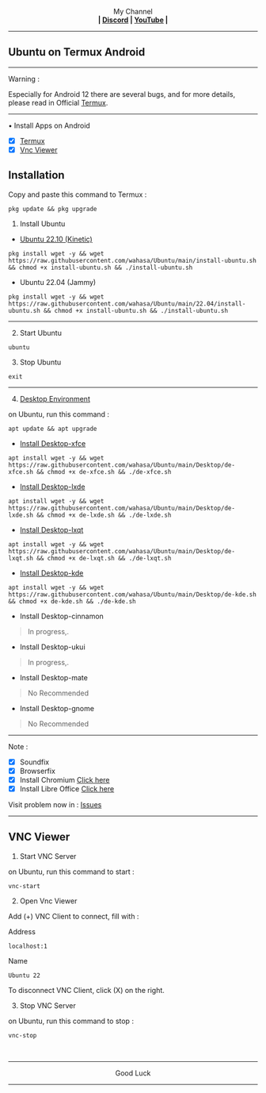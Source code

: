 
<p align="center">My Channel</br><b>
| <a href="https://discord.gg/GCehyym">Discord</a> | <a href="https://youtube.com/channel/UC3sLb7eZCu72iv3G1yUhUHQ">YouTube</a> |</b></p>

---
## Ubuntu on Termux Android

---
Warning :

Especially for Android 12 there are several bugs, and for more details, please read in Official [Termux](https://github.com/termux/termux-app).

---
• Install Apps on Android
- [x] [Termux](https://github.com/termux/termux-app/releases)
- [x] [Vnc Viewer](https://play.google.com/store/apps/details?id=com.realvnc.viewer.android)

## Installation

Copy and paste this command to Termux :

```
pkg update && pkg upgrade
```

1. Install Ubuntu
* [Ubuntu 22.10 (Kinetic)](https://youtu.be/PmRJ2mLLh4U)

```
pkg install wget -y && wget https://raw.githubusercontent.com/wahasa/Ubuntu/main/install-ubuntu.sh && chmod +x install-ubuntu.sh && ./install-ubuntu.sh
```
* Ubuntu 22.04 (Jammy)
```
pkg install wget -y && wget https://raw.githubusercontent.com/wahasa/Ubuntu/main/22.04/install-ubuntu.sh && chmod +x install-ubuntu.sh && ./install-ubuntu.sh
```

---
2. Start Ubuntu

```
ubuntu
```

3. Stop Ubuntu

```
exit
```

---

4. [Desktop Environment](https://github.com/wahasa/Ubuntu/issues/7)

on Ubuntu, run this command :

```
apt update && apt upgrade
```

* [Install Desktop-xfce](https://youtu.be/yMxE2uq2hz8)

```
apt install wget -y && wget https://raw.githubusercontent.com/wahasa/Ubuntu/main/Desktop/de-xfce.sh && chmod +x de-xfce.sh && ./de-xfce.sh
```

* [Install Desktop-lxde](https://youtu.be/SMHOkW3cv80)
```
apt install wget -y && wget https://raw.githubusercontent.com/wahasa/Ubuntu/main/Desktop/de-lxde.sh && chmod +x de-lxde.sh && ./de-lxde.sh
```

* [Install Desktop-lxqt](https://youtu.be/JAfoc3zvlXc)

```
apt install wget -y && wget https://raw.githubusercontent.com/wahasa/Ubuntu/main/Desktop/de-lxqt.sh && chmod +x de-lxqt.sh && ./de-lxqt.sh
```

* [Install Desktop-kde](https://youtu.be/ZpJSMWh9y8c)
```
apt install wget -y && wget https://raw.githubusercontent.com/wahasa/Ubuntu/main/Desktop/de-kde.sh && chmod +x de-kde.sh && ./de-kde.sh
```

* Install Desktop-cinnamon
> In progress,.

* Install Desktop-ukui
> In progress,.

* Install Desktop-mate
> No Recommended

* Install Desktop-gnome
> No Recommended

---
Note :
- [x] Soundfix
- [x] Browserfix
- [x] Install Chromium [Click here](https://github.com/wahasa/Ubuntu/issues/6#issuecomment-1243252084)
- [x] Install Libre Office [Click here](https://github.com/wahasa/Ubuntu/issues/6#issuecomment-1243256188)

Visit problem now in : [Issues](https://github.com/wahasa/Ubuntu/issues)

---
## VNC Viewer

1. Start VNC Server

on Ubuntu, run this command to start :

```
vnc-start
```

2. Open Vnc Viewer

Add (+) VNC Client to connect, fill with :

Address
```
localhost:1
```

Name
```
Ubuntu 22
```

To disconnect VNC Client, click (X) on the right.

3. Stop VNC Server

on Ubuntu, run this command to stop :

```
vnc-stop
```

</br>

---
<p align="center">Good Luck</p>

---


